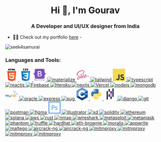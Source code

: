 <h1 align="center">Hi 👋, I'm Gourav</h1>
<h3 align="center">A Developer and UI/UX designer from India</h3>

- 👨‍💻 Check out my portfolio [here](https://seek4samurai.vercel.app/) -
<p align="left">
  <img
    src="https://komarev.com/ghpvc/?username=seek4samurai&label=Profile%20views&color=0e75b6&style=flat"
    alt="seek4samurai"
  />
</p>

<h3 align="left">Languages and Tools:</h3>
<p align="left">
  <a href="https://www.w3.org/html/" target="_blank" rel="noreferrer">
    <img
      src="https://raw.githubusercontent.com/devicons/devicon/master/icons/html5/html5-original-wordmark.svg"
      alt="html5"
      width="40"
      height="40"
    />
  </a>
  <a href="https://www.w3schools.com/css/" target="_blank" rel="noreferrer">
    <img
      src="https://raw.githubusercontent.com/devicons/devicon/master/icons/css3/css3-original-wordmark.svg"
      alt="css3"
      width="40"
      height="40"
    />
  </a>
  <a href="https://getbootstrap.com" target="_blank" rel="noreferrer">
    <img
      src="https://raw.githubusercontent.com/devicons/devicon/master/icons/bootstrap/bootstrap-plain-wordmark.svg"
      alt="bootstrap"
      width="40"
      height="40"
    />
  </a>
  <a href="https://materializecss.com/" target="_blank" rel="noreferrer">
    <img
      src="https://raw.githubusercontent.com/prplx/svg-logos/5585531d45d294869c4eaab4d7cf2e9c167710a9/svg/materialize.svg"
      alt="materialize"
      width="40"
      height="40"
    />
  </a>
  <a href="https://sass-lang.com" target="_blank" rel="noreferrer">
    <img
      src="https://raw.githubusercontent.com/devicons/devicon/master/icons/sass/sass-original.svg"
      alt="sass"
      width="40"
      height="40"
    />
  </a>
  <a href="https://tailwindcss.com/" target="_blank" rel="noreferrer">
    <img
      src="https://upload.wikimedia.org/wikipedia/commons/d/d5/Tailwind_CSS_Logo.svg"
      alt="tailwind"
      width="40"
      height="40"
    />
  </a>
  <a
    href="https://developer.mozilla.org/en-US/docs/Web/JavaScript"
    target="_blank"
    rel="noreferrer"
  >
    <img
      src="https://raw.githubusercontent.com/devicons/devicon/master/icons/javascript/javascript-original.svg"
      alt="javascript"
      width="40"
      height="40"
    />
  </a>
  <a href="https://www.typescriptlang.org/" target="_blank" rel="noreferrer">
    <img
      src="https://upload.wikimedia.org/wikipedia/commons/thumb/4/4c/Typescript_logo_2020.svg/1200px-Typescript_logo_2020.svg.png"
      alt="typescript"
      width="40"
      height="40"
    />
  </a>
  <a href="https://reactjs.org/" target="_blank" rel="noreferrer">
    <img
      src="https://upload.wikimedia.org/wikipedia/commons/a/a7/React-icon.svg"
      alt="reactjs"
      width="40"
      height="40"
    />
  </a>
  <a href="https://firebase.google.com/" target="_blank" rel="noreferrer">
    <img
      src="https://cdn.worldvectorlogo.com/logos/firebase-1.svg"
      alt="Firebase"
      width="40"
      height="40"
    />
  </a>
  <a href="https://www.heroku.com/" target="_blank" rel="noreferrer">
    <img
      src="https://www.svgrepo.com/show/303683/heroku-logo.svg"
      alt="Heroku"
      width="40"
      height="40"
    />
    <a href="https://nextjs.org/" target="_blank" rel="noreferrer">
      <img
        src="https://res.cloudinary.com/startup-grind/image/upload/c_fill,dpr_2.0,f_auto,g_center,h_1080,q_100,w_1080/v1/gcs/platform-data-dsc/events/nextjs-boilerplate-logo.png"
        alt="nextjs"
        width="40"
        height="40"
      />
    </a>
    <a href="https://vercel.com/" target="_blank" rel="noreferrer">
      <img
        src="https://pbs.twimg.com/profile_images/1252531684353998848/6R0-p1Vf_400x400.jpg"
        alt="Vercel"
        width="40"
        height="40"
      />
    </a>
  </a>
  <a href="https://nodejs.org" target="_blank" rel="noreferrer">
    <img
      src="https://seeklogo.com/images/N/nodejs-logo-FBE122E377-seeklogo.com.png"
      alt="nodejs"
      width="40"
      height="40"
    />
  </a>
  <a href="https://www.mongodb.com/" target="_blank" rel="noreferrer">
    <img
      src="https://cdn.cdnlogo.com/logos/m/30/mongodb-icon.svg"
      alt="mongodb"
      width="40"
      height="40"
    />
  </a>
  <a href="https://www.mysql.com/" target="_blank" rel="noreferrer">
    <img
      src="https://raw.githubusercontent.com/devicons/devicon/master/icons/mysql/mysql-original-wordmark.svg"
      alt="mysql"
      width="40"
      height="40"
    />
  </a>
  <a href="https://www.oracle.com/" target="_blank" rel="noreferrer">
    <img
      src="https://images-na.ssl-images-amazon.com/images/I/41QodfboFdL.png"
      alt="oracle"
      width="40"
      height="40"
    />
  </a>
  <a href="https://expressjs.com" target="_blank" rel="noreferrer">
    <img
      src="https://www.nextontop.com/assets/img/services/web/expressjs.svg"
      alt="express"
      width="40"
      height="40"
    />
  </a>
  <a href="https://pugjs.org" target="_blank" rel="noreferrer">
    <img
      src="https://cdn.worldvectorlogo.com/logos/pug.svg"
      alt="pug"
      width="40"
      height="40"
    />
  </a>
  <a href="https://www.w3schools.com/cpp/" target="_blank" rel="noreferrer">
    <img
      src="https://raw.githubusercontent.com/devicons/devicon/master/icons/cplusplus/cplusplus-original.svg"
      alt="cplusplus"
      width="40"
      height="40"
    />
  </a>
  <a href="https://www.python.org" target="_blank" rel="noreferrer">
    <img
      src="https://raw.githubusercontent.com/devicons/devicon/master/icons/python/python-original.svg"
      alt="python"
      width="40"
      height="40"
    />
  </a>
  <a href="https://pandas.pydata.org/" target="_blank" rel="noreferrer">
    <img
      src="https://raw.githubusercontent.com/devicons/devicon/2ae2a900d2f041da66e950e4d48052658d850630/icons/pandas/pandas-original.svg"
      alt="pandas"
      width="40"
      height="40"
    />
  </a>
  <a href="https://www.djangoproject.com/" target="_blank" rel="noreferrer">
    <img
      src="https://cdn.worldvectorlogo.com/logos/django.svg"
      alt="django"
      width="40"
      height="40"
    />
  </a>

  <a href="https://git-scm.com/" target="_blank" rel="noreferrer">
    <img
      src="https://www.vectorlogo.zone/logos/git-scm/git-scm-icon.svg"
      alt="git"
      width="40"
      height="40"
    />
  </a>
  <a href="https://postman.com" target="_blank" rel="noreferrer">
    <img
      src="https://www.vectorlogo.zone/logos/getpostman/getpostman-icon.svg"
      alt="postman"
      width="40"
      height="40"
    />
  </a>
  <a href="https://www.figma.com/" target="_blank" rel="noreferrer">
    <img
      src="https://www.vectorlogo.zone/logos/figma/figma-icon.svg"
      alt="figma"
      width="40"
      height="40"
    />
  </a>
  <a href="https://www.photoshop.com/en" target="_blank" rel="noreferrer">
    <img
      src="https://raw.githubusercontent.com/devicons/devicon/master/icons/photoshop/photoshop-line.svg"
      alt="photoshop"
      width="40"
      height="40"
    />
  </a>
  <a
    href="https://www.adobe.com/in/products/illustrator.html"
    target="_blank"
    rel="noreferrer"
  >
    <img
      src="https://www.vectorlogo.zone/logos/adobe_illustrator/adobe_illustrator-icon.svg"
      alt="illustrator"
      width="40"
      height="40"
    />
  </a>
  <a
    href="https://www.adobe.com/products/xd.html"
    target="_blank"
    rel="noreferrer"
  >
    <img
      src="https://cdn.worldvectorlogo.com/logos/adobe-xd.svg"
      alt="xd"
      width="40"
      height="40"
    />
  </a>
  <a
    href="https://docs.soliditylang.org/en/v0.8.12/#"
    target="_blank"
    rel="noreferrer"
  >
    <img
      src="https://ph-files.imgix.net/d57acc99-e1d2-4587-bcdc-ea7a6d0e3db2.jpeg"
      alt="solidity"
      width="40"
      height="40"
    />
  </a>
  <a href="https://ethereum.org/en/" target="_blank" rel="noreferrer">
    <img
      src="https://upload.wikimedia.org/wikipedia/commons/0/01/Ethereum_logo_translucent.svg"
      alt="ethereum"
      width="40"
      height="40"
    />
  </a>
  <a href="https://solana.com/" target="_blank" rel="noreferrer">
    <img
      src="https://cryptologos.cc/logos/solana-sol-logo.svg?v=023"
      alt="solana"
      width="40"
      height="40"
    />
  </a>
  <a href="https://aws.amazon.com/" target="_blank" rel="noreferrer">
    <img
      src="https://upload.wikimedia.org/wikipedia/commons/9/93/Amazon_Web_Services_Logo.svg"
      alt="aws"
      width="40"
      height="40"
    />
  </a>
  <a href="https://www.rust-lang.org/" target="_blank" rel="noreferrer">
    <img
      src="https://upload.wikimedia.org/wikipedia/commons/2/20/Rustacean-orig-noshadow.svg"
      alt="rust"
      width="40"
      height="40"
    />
  </a>
  <a href="https://www.nmap.org/" target="_blank" rel="noreferrer">
    <img
      src="https://nmap.org/images/nmap-logo-256x256.png"
      alt="nmap"
      width="40"
      height="40"
    />
  </a>
  <a href="https://www.wireshark.org/" target="_blank" rel="noreferrer">
    <img
      src="https://www.wireshark.org/assets/images/sflogo.png"
      alt="wireshark"
      width="40"
      height="40"
    />
  </a>
  <a href="https://www.metasploit.com/" target="_blank" rel="noreferrer">
    <img
      src="https://www.kali.org/images/tool-logo-metasploit.svg"
      alt="metasploit"
      width="40"
      height="40"
    />
  </a>
  <a href="https://metamask.io/" target="_blank" rel="noreferrer">
    <img
      src="https://upload.wikimedia.org/wikipedia/commons/thumb/3/36/MetaMask_Fox.svg/1200px-MetaMask_Fox.svg.png"
      alt="metamask"
      width="40"
      height="40"
    />
  </a>
  <a href="https://phantom.app/" target="_blank" rel="noreferrer">
    <img
      src="https://res.cloudinary.com/crunchbase-production/image/upload/c_lpad,h_170,w_170,f_auto,b_white,q_auto:eco,dpr_1/sqzgmbkggvc1uwgapeuy"
      alt="phantom"
      width="40"
      height="40"
    />
  </a>
  <a href="https://trufflesuite.com/" target="_blank" rel="noreferrer">
    <img
      src="https://trufflesuite.com/assets/logo.png"
      alt="truffle"
      width="40"
      height="40"
    />
  </a>
  <a href="https://hardhat.org/" target="_blank" rel="noreferrer">
    <img
      src="https://seeklogo.com/images/H/hardhat-logo-888739EBB4-seeklogo.com.png"
      alt="hardhat"
      width="50"
      height="40"
    />
  </a>
  <a
    href="https://eth-brownie.readthedocs.io/"
    target="_blank"
    rel="noreferrer"
  >
    <img
      src="https://miro.medium.com/max/494/0*xQ_UNKBVoMgX5ND1.png"
      alt="eth-brownie"
      width="40"
      height="40"
    />
  </a>
  <a href="https://moralis.io/" target="_blank" rel="noreferrer">
    <img
      src="https://moralis.io/wp-content/uploads/2021/06/cropped-Moralis-Favicon-Glass.png"
      alt="moralis"
      width="40"
      height="40"
    />
  </a>
  <a href="https://appwrite.io/" target="_blank" rel="noreferrer">
    <img
      src="https://appwrite.io/images-ee/press/square-logo-pink.svg"
      alt="appwrite"
      width="40"
      height="40"
    />
  </a>
  <a href="https://www.maltego.com/" target="_blank" rel="noreferrer">
    <img
      src="https://www.kali.org/images/tool-logo-maltego.svg"
      alt="maltego"
      width="40"
      height="40"
    />
  </a>
  <a href="https://sqlmap.org/" target="_blank" rel="noreferrer">
    <img
      src="https://www.kali.org/images/tool-logo-sqlmap.svg"
      alt="aircrack-ng"
      width="40"
      height="40"
    />
  </a>
  <a href="https://www.aircrack-ng.org/" target="_blank" rel="noreferrer">
    <img
      src="https://www.kali.org/images/tool-logo-aircrack-ng.svg"
      alt="aircrack-ng"
      width="40"
      height="40"
    />
  </a>
  <a href="https://mitmproxy.org/" target="_blank" rel="noreferrer">
    <img
      src="https://avatars.githubusercontent.com/u/4652787?s=280&v=4"
      alt="mitmproxy"
      width="40"
      height="40"
    />
  </a>
  <a
    href="https://github.com/Veil-Framework/Veil"
    target="_blank"
    rel="noreferrer"
  >
    <img
      src="https://www.kali.org/tools/veil/images/veil-logo.svg"
      alt="mitmproxy"
      width="40"
      height="40"
    />
  </a>
  <a href="https://www.docker.com/" target="_blank" rel="noreferrer">
    <img
      src="https://www.docker.com/wp-content/uploads/2022/05/Docker_Temporary_Image_Google_Blue_1080x1080_v1.png"
      alt="mitmproxy"
      width="40"
      height="40"
    />
  </a>
  <a href="https://owasp.org/www-project-zap/" target="_blank" rel="noreferrer">
    <img
      src="https://avatars.githubusercontent.com/u/6716868?s=280&v=4"
      alt="mitmproxy"
      width="40"
      height="40"
    />
  </a>
</p>
